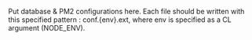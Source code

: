 Put database & PM2 configurations here.
Each file should be written with this specified pattern : conf.{env}.ext, where env is specified as a CL argument (NODE_ENV).
